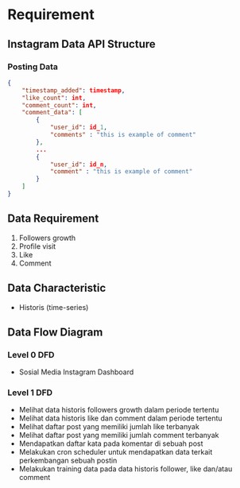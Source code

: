 # Requirement

## Instagram Data API Structure

### Posting Data
```json
{
    "timestamp_added": timestamp,
    "like_count": int,
    "comment_count": int,
    "comment_data": [
        {
            "user_id": id_1,
            "comments" : "this is example of comment"
        },
        ...
        {
            "user_id": id_n,
            "comment" : "this is example of comment"
        }
    ]
}
```

## Data Requirement

1. Followers growth
2. Profile visit
3. Like
4. Comment

## Data Characteristic

- Historis (time-series)

## Data Flow Diagram

### Level 0 DFD

- Sosial Media Instagram Dashboard

### Level 1 DFD

- Melihat data historis followers growth dalam periode tertentu
- Melihat data historis like dan comment dalam periode tertentu
- Melihat daftar post yang memiliki jumlah like terbanyak
- Melihat daftar post yang memiliki jumlah comment terbanyak
- Mendapatkan daftar kata pada komentar di sebuah post
- Melakukan cron scheduler untuk mendapatkan data terkait perkembangan sebuah postin
- Melakukan training data pada data historis follower, like dan/atau comment